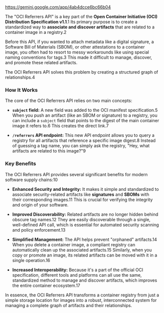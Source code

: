 https://gemini.google.com/app/4ab4dcce6bc66b04

The "OCI Referrers API" is a key part of the **Open Container Initiative (OCI) Distribution Specification v1.1**.1 Its primary purpose is to create a standardized way to **associate and discover artifacts** that are related to a container image in a registry.2

Before this API, if you wanted to attach metadata like a digital signature, a Software Bill of Materials (SBOM), or other attestations to a container image, you often had to resort to messy workarounds like using special naming conventions for tags.3 This made it difficult to manage, discover, and promote these related artifacts.

The OCI Referrers API solves this problem by creating a structured graph of relationships.4

### How It Works

The core of the OCI Referrers API relies on two main concepts:

- **`subject` field:** A new field was added to the OCI manifest specification.5 When you push an artifact (like an SBOM or signature) to a registry, you can include a `subject` field that points to the digest of the main container image it refers to.6 This creates the direct link.7
    
- **`/referrers` API endpoint:** This new API endpoint allows you to query a registry for all artifacts that reference a specific image digest.8 Instead of guessing a tag name, you can simply ask the registry, "Hey, what artifacts are related to this image?"9
    

### Key Benefits

The OCI Referrers API provides several significant benefits for modern software supply chains:10

- **Enhanced Security and Integrity:** It makes it simple and standardized to associate security-related artifacts like **signatures** and **SBOMs** with their corresponding images.11 This is crucial for verifying the integrity and origin of your software.
    
- **Improved Discoverability:** Related artifacts are no longer hidden behind obscure tag names.12 They are easily discoverable through a single, well-defined API call, which is essential for automated security scanning and policy enforcement.13
    
- **Simplified Management:** The API helps prevent "orphaned" artifacts.14 When you delete a container image, a compliant registry can automatically clean up the associated artifacts.15 Similarly, when you copy or promote an image, its related artifacts can be moved with it in a single operation.16
    
- **Increased Interoperability:** Because it's a part of the official OCI specification, different tools and platforms can all use the same, standardized method to manage and discover artifacts, which improves the entire container ecosystem.17
    

In essence, the OCI Referrers API transforms a container registry from just a simple storage location for images into a robust, interconnected system for managing a complete graph of artifacts and their relationships.